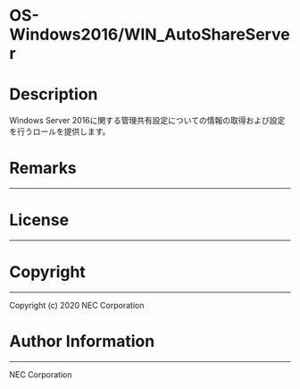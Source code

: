 OS-Windows2016/WIN_AutoShareServer
=======================================================
# Description
Windows Server 2016に関する管理共有設定についての情報の取得および設定を行うロールを提供します。

# Remarks
-------

# License
-------

# Copyright
---------
Copyright (c) 2020 NEC Corporation

# Author Information
------------------
NEC Corporation
